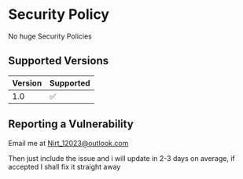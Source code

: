# Security Policy

No huge Security Policies

## Supported Versions


| Version | Supported          |
| ------- | ------------------ |
| 1.0     | :white_check_mark: |

## Reporting a Vulnerability

Email me at Nirt_12023@outlook.com

Then just include the issue and i will update in 2-3 days on average, if accepted I shall fix it straight away
